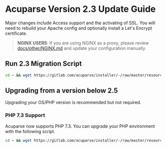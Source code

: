 # Acuparse Version 2.3 Update Guide

Major changes include Access support and the activating of SSL. You will need to rebuild your Apache config and optionally
install a Let's Encrypt certificate.
> **NGINX USERS**: If you are using NGINX as a proxy, please review [docs/other/NGINX.md](https://acuparse.gitlab.io/acuparse/other/NGINX)
> and update your configuration manually.

## Run 2.3 Migration Script

```bash
cd ~ && wget https://gitlab.com/acuparse/installer/-/raw/master/resources/from2_2 && bash from2_2 && rm from2_2
```

## Upgrading from a version below 2.5

Upgrading your OS/PHP version is recommended but not required.

### PHP 7.3 Support

Acuparse now supports PHP 7.3. You can upgrade your PHP environment with the following script.

```bash
cd ~ && wget https://gitlab.com/acuparse/installer/-/raw/master/resources/php7_3 && sudo bash php7.3 && rm php7_3 | tee ~/php7_3.log
````
